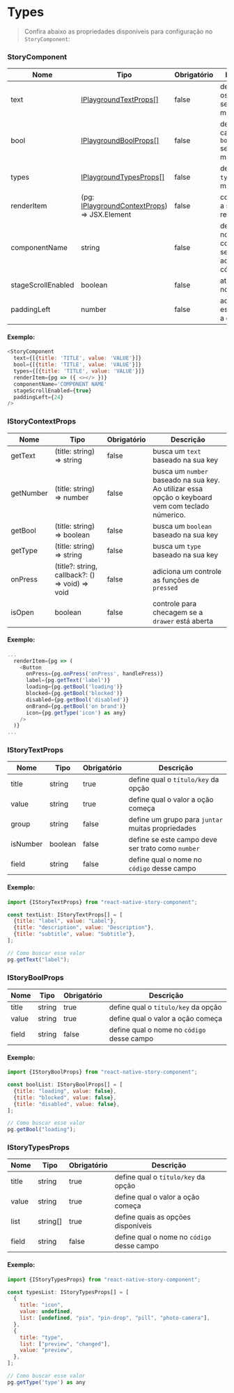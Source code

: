 # Types

> Confira abaixo as propriedades disponíveis para configuração no `StoryComponent`:

### StoryComponent

| Nome               | Tipo                                                                     | Obrigatório | Descrição                                                       |
| ------------------ | ------------------------------------------------------------------------ | ----------- | --------------------------------------------------------------- |
| text               | [IPlaygroundTextProps[]](#iplaygroundtextprops)                          | false       | define quais os `textos` serão manipulados                      |
| bool               | [IPlaygroundBoolProps[]](#iplaygroundboolprops)                          | false       | define quais campos `booleanos` serão manipulados               |
| types              | [IPlaygroundTypesProps[]](#iplaygroundtypesprops)                        | false       | define quais `types` serão manipulados                          |
| renderItem         | (pg: [IPlaygroundContextProps](#iplaygroundcontextprops)) => JSX.Element | false       | componente a ser renderizado                                    |
| componentName      | string                                                                   | false       | define qual o nome do componente será exibido ao gerar o código |
| stageScrollEnabled | boolean                                                                  | false       | ativa o scroll no `palco`                                       |
| paddingLeft        | number                                                                   | false       | adiciona um espaçamento a esquerda                              |

#### Exemplo:

```js
<StoryComponent
  text={[{title: 'TITLE', value: 'VALUE'}]}
  bool={[{title: 'TITLE', value: 'VALUE'}]}
  types={[{title: 'TITLE', value: 'VALUE'}]}
  renderItem={pg => ({ <></> })}
  componentName='COMPONENT NAME'
  stageScrollEnabled={true}
  paddingLeft={24}
/>
```

### IStoryContextProps

| Nome      | Tipo                                            | Obrigatório | Descrição                                                                                         |
| --------- | ----------------------------------------------- | ----------- | ------------------------------------------------------------------------------------------------- |
| getText   | (title: string) => string                       | false       | busca um `text` baseado na sua key                                                                |
| getNumber | (title: string) => number                       | false       | busca um `number` baseado na sua key. Ao utilizar essa opção o keyboard vem com teclado númerico. |
| getBool   | (title: string) => boolean                      | false       | busca um `boolean` baseado na sua key                                                             |
| getType   | (title: string) => string                       | false       | busca um `type` baseado na sua key                                                                |
| onPress   | (title?: string, callback?: () => void) => void | false       | adiciona um controle as funções de `pressed`                                                      |
| isOpen    | boolean                                         | false       | controle para checagem se a `drawer` está aberta                                                  |

#### Exemplo:

```js
...
  renderItem={pg => (
    <Button
      onPress={pg.onPress('onPress', handlePress)}
      label={pg.getText('label')}
      loading={pg.getBool('loading')}
      blocked={pg.getBool('blocked')}
      disabled={pg.getBool('disabled')}
      onBrand={pg.getBool('on brand')}
      icon={pg.getType('icon') as any}
    />
  )}
...
```

### IStoryTextProps

| Nome     | Tipo    | Obrigatório | Descrição                                         |
| -------- | ------- | ----------- | ------------------------------------------------- |
| title    | string  | true        | define qual o `título/key` da opção               |
| value    | string  | true        | define qual o valor a oção começa                 |
| group    | string  | false       | define um grupo para `juntar` muitas propriedades |
| isNumber | boolean | false       | define se este campo deve ser trato como `number` |
| field    | string  | false       | define qual o nome no `código` desse campo        |

#### Exemplo:

```js
import {IStoryTextProps} from "react-native-story-component";

const textList: IStoryTextProps[] = [
  {title: "label", value: "Label"},
  {title: "description", value: "Description"},
  {title: "subtitle", value: "Subtitle"},
];

// Como buscar esse valor
pg.getText("label");
```

### IStoryBoolProps

| Nome  | Tipo   | Obrigatório | Descrição                                  |
| ----- | ------ | ----------- | ------------------------------------------ |
| title | string | true        | define qual o `título/key` da opção        |
| value | string | true        | define qual o valor a oção começa          |
| field | string | false       | define qual o nome no `código` desse campo |

#### Exemplo:

```js
import {IStoryBoolProps} from "react-native-story-component";

const boolList: IStoryBoolProps[] = [
  {title: "loading", value: false},
  {title: "blocked", value: false},
  {title: "disabled", value: false},
];

// Como buscar esse valor
pg.getBool("loading");
```

### IStoryTypesProps

| Nome  | Tipo     | Obrigatório | Descrição                                  |
| ----- | -------- | ----------- | ------------------------------------------ |
| title | string   | true        | define qual o `título/key` da opção        |
| value | string   | true        | define qual o valor a oção começa          |
| list  | string[] | true        | define quais as opções disponíveis         |
| field | string   | false       | define qual o nome no `código` desse campo |

#### Exemplo:

```js
import {IStoryTypesProps} from "react-native-story-component";

const typesList: IStoryTypesProps[] = [
  {
    title: "icon",
    value: undefined,
    list: [undefined, "pix", "pin-drop", "pill", "photo-camera"],
  },
  {
    title: "type",
    list: ["preview", "changed"],
    value: "preview",
  },
];

// Como buscar esse valor
pg.getType('type') as any
```
